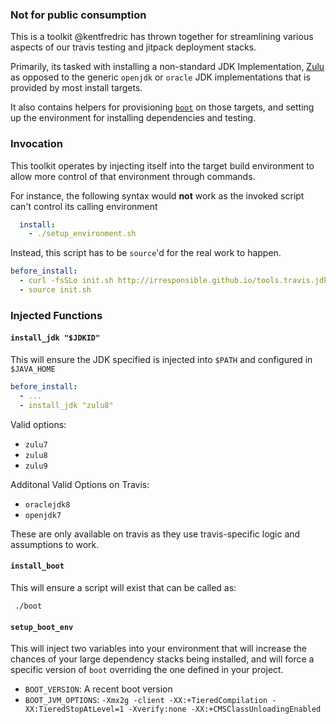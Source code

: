 ### Not for public consumption

This is a toolkit @kentfredric has thrown together for streamlining
various aspects of our travis testing and jitpack deployment stacks.

Primarily, its tasked with installing a non-standard JDK
Implementation, [Zulu](zulu.org) as opposed to the generic
`openjdk` or `oracle` JDK implementations that is provided by
most install targets.

It also contains helpers for provisioning [`boot`](boot-clj.com)
on those targets, and setting up the environment for installing
dependencies and testing.

### Invocation

This toolkit operates by injecting itself into the target build
environment to allow more control of that environment through
commands.

For instance, the following syntax would **not** work as the
invoked script can't control its calling environment

```yaml
  install:
    - ./setup_environment.sh
```

Instead, this script has to be `source`'d for the real work to
happen.

```yaml
before_install:
  - curl -fsSLo init.sh http://irresponsible.github.io/tools.travis.jdk-installer/init.sh
  - source init.sh
```

### Injected Functions

#### `install_jdk "$JDKID"`

This will ensure the JDK specified is injected into `$PATH`
and configured in `$JAVA_HOME`

```yaml
before_install:
  - ...
  - install_jdk "zulu8"
```

Valid options:

- `zulu7`
- `zulu8`
- `zulu9`

Additonal Valid Options on Travis:

- `oraclejdk8`
- `openjdk7`

These are only available on travis as they use travis-specific
logic and assumptions to work.

#### `install_boot`

This will ensure a script will exist that can be called as:

```
 ./boot
```

#### `setup_boot_env`

This will inject two variables into your environment that will
increase the chances of your large dependency stacks being
installed, and will force a specific version of `boot` overriding
the one defined in your project.

- `BOOT_VERSION`: A recent boot version
- `BOOT_JVM_OPTIONS`: `-Xmx2g -client -XX:+TieredCompilation -XX:TieredStopAtLevel=1 -Xverify:none -XX:+CMSClassUnloadingEnabled`
